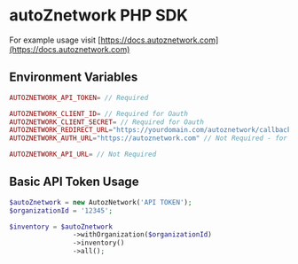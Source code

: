# autoZnetwork PHP SDK

For example usage visit [https://docs.autoznetwork.com](https://docs.autoznetwork.com)

## Environment Variables

```php
AUTOZNETWORK_API_TOKEN= // Required

AUTOZNETWORK_CLIENT_ID= // Required for Oauth
AUTOZNETWORK_CLIENT_SECRET= // Required for Oauth
AUTOZNETWORK_REDIRECT_URL="https://yourdomain.com/autoznetwork/callback" // Required for Oauth
AUTOZNETWORK_AUTH_URL="https://autoznetwork.com" // Not Required - for Oauth

AUTOZNETWORK_API_URL= // Not Required
```

## Basic API Token Usage

```php
$autoZnetwork = new AutozNetwork('API TOKEN');
$organizationId = '12345';

$inventory = $autoZnetwork
                ->withOrganization($organizationId)
                ->inventory()
                ->all();
```
